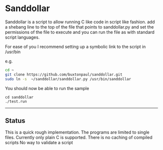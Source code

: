 # Sanddollar

Sanddollar is a script to allow running C like code in script like fashion.
add a shebang line to the top of the file that points to sanddollar.py and set the permissions of the file to execute and you can run the file as with standard script languages.

For ease of you I recommend setting up a symbolic link to the script in /usr/bin

e.g.

```bash
cd ~
git clone https://github.com/buxtonpaul/sanddollar.git
sudo ln -s  ~/sanddollar/sanddollar.py /usr/bin/sanddollar
```

You should now be able to run the sample
```
cd sanddollar
./test.run
```


----
## Status
This is a quick rough implementation.
The programs are limited to single files.
Currently only plain C is supported.
There is no caching of compiled scripts
No way to validate a script

